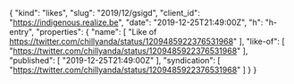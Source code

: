 {
  "kind": "likes",
  "slug": "2019/12/gsigd",
  "client_id": "https://indigenous.realize.be",
  "date": "2019-12-25T21:49:00Z",
  "h": "h-entry",
  "properties": {
    "name": [
      "Like of https://twitter.com/chillyanda/status/1209485922376531968"
    ],
    "like-of": [
      "https://twitter.com/chillyanda/status/1209485922376531968"
    ],
    "published": [
      "2019-12-25T21:49:00Z"
    ],
    "syndication": [
      "https://twitter.com/chillyanda/status/1209485922376531968"
    ]
  }
}
